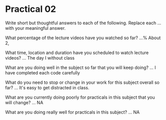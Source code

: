 # Practical 02
Write short but thoughtful answers to each of the following.
Replace each ... with your meaningful answer.

What percentage of the lecture videos have you watched so far?
...%
About 2,

What time, location and duration have you scheduled to watch lecture videos?
...
The day I without class

What are you doing well in the subject so far that you will keep doing?
...
I have completed each code carefully

What do you need to stop or change in your work for this subject overall so far?
...
It's easy to get distracted in class.

What are you currently doing poorly for practicals in this subject that you will change?
...
NA

What are you doing really well for practicals in this subject?
...
NA